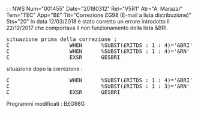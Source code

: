  :  : NWS Num="001455" Date="20180312" Rel="V5R1" Atr="A. Marazzi" Tem="TEC" App="B£" Tit="Correzione £G98 (E-mail a lista distribuzione)" Sts="20"
In data 12/03/2018 è stato corretto un errore introdotto il 22/12/2017 che comportava il non funzionamento della lista &BRI.

<pre>
situazione prima della correzione : 
C                   WHEN      %SUBST(£RITDS : 1 : 4)='&BRI'
C                   WHEN      %SUBST(£RITDS : 1 : 4)='&RN'
C                   EXSR      GESBRI
</pre>
situazione dopo la correzione : 
<pre>
C                   WHEN      %SUBST(£RITDS : 1 : 4)='&BRI' OR
C                             %SUBST(£RITDS : 1 : 3)='&RN'
C                   EXSR      GESBRI
</pre>

Programmi modificati : 
B£G98G

